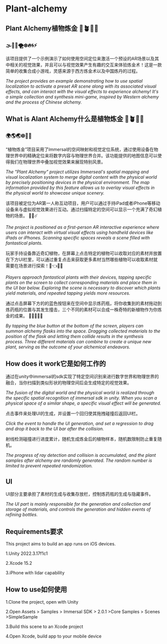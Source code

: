 # Plant-alchemy
## Plant Alchemy植物炼金 :herb::potted_plant::fallen_leaf::leaves:
### :fog::milky_way::stars::tornado::snowflake::fire::cyclone::zap:
该项目提供了一个示例演示了如何使用空间定位来激活一个预设的AR场景以及其中相关的视觉效果，并且可以与视觉效果产生有趣的交互来体验炼金术！这是一款简单的收集合成小游戏，灵感来源于西方炼金术以及中国炼丹的过程。

_The project provides an example demonstrating how to use spatial localization to activate a preset AR scene along with its associated visual effects, and can interact with the visual effects to experience alchemy! It's a simple collection and synthesis mini-game, inspired by Western alchemy and the process of Chinese alchemy._

## What is Alant Alchemy什么是植物炼金 :herb::potted_plant::fallen_leaf::leaves:
### :earth_africa::earth_americas::earth_asia::globe_with_meridians::compass::night_with_stars:
“植物炼金”项目采用了lmmersal的空间映射和视觉定位系统，通过使用设备在物理世界中的精确定位来将数字内容与物理世界合并。该功能提供的地图信息可以使得我们在物理世界中叠加视觉效果来展现特别风景。

_The "Plant Alchemy" project utilizes lmmerseal's spatial mapping and visual localization system to merge digital content with the physical world by precisely positioning devices in the physical environment. The map information provided by this feature allows us to overlay visual effects in the physical world to showcase unique scenery._


该项目被定位为AR第一人称互动项目，用户可以通过手持iPad或者iPhone等移动设备来与虚拟视觉效果进行互动。通过扫描特定的空间可以显示一个充满了奇幻植物的场景。 :kaaba::synagogue::comet:

_The project is positioned as a first-person AR interactive experience where users can interact with virtual visual effects using handheld devices like iPads or iPhones. Scanning specific spaces reveals a scene filled with fantastical plants._


玩家手持设备靠近奇幻植物，在屏幕上点击特定的植物可以收取对应的素材并放置在下方UI栏里，可以通过重复点击来获取更多素材当然哪些植物可以收取素材就需要在场景进行探索！:dizzy::point_left::palms_up_together::large_blue_diamond:

_Players approach fantastical plants with their devices, tapping specific plants on the screen to collect corresponding materials and place them in the UI bar below. Exploring the scene is necessary to discover which plants yield materials, and repeated tapping yields more resources._


通过点击屏幕下方的的蓝色按钮来在空间中显示炼药瓶，将你收集到的素材拖动到炼药瓶的位置与其发生撞击，三个不同的素材可以合成一株奇特的新植物作为你炼金的成果。
:fist_right::wilted_flower::ear_of_rice::tea::tumbler_glass:

_By tapping the blue button at the bottom of the screen, players can summon alchemy flasks into the space. Dragging collected materials to the position of the flask and letting them collide results in the synthesis process. Three different materials can combine to create a unique new plant, serving as the outcome of your alchemical endeavors._

## How does it work它是如何工作的
通过在unity中immersal的sdk实现了特定空间识别来进行数字世界和物理世界的融合，当你扫描到类似形状的物理空间后会生成特定的视觉效果。

_The fusion of the digital world and the physical world is realized through the specific spatial recognition of immersal sdk in unity. When you scan a physical space of a similar shape, a specific visual effect will be generated._

点击事件来处理UI的生成，并设置一个回归使其拖拽碰撞后返回UI栏。

_Click the event to handle the UI generation, and set a regression to drag and drop it back to the UI bar after the collision._

射线检测碰撞进行进度累计，随机生成炼金后的植物样本，随机数限制防止重复随机。

_The progress of ray detection and collision is accumulated, and the plant samples after alchemy are randomly generated. The random number is limited to prevent repeated randomization._

## UI
UI部分主要承担了素材的生成与收集存放栏，控制炼药瓶的生成与隐藏事件。

_The UI part is mainly responsible for the generation and collection and storage of materials, and controls the generation and hidden events of refining bottles._

## Requirements要求
This project aims to build an app runs on iOS devices.

1.Unity 2022.3.17f1c1

2.Xcode 15.2

3.iPhone with lidar capability

## How to use如何使用
1.Clone the project, open with Unity

2.Open Assets > Samples > Immersal SDK > 2.0.1 >Core Samples > Scenes >SimpleSample

3.Build this scene to an Xcode project 

4.Open Xcode, build app to your mobile device
